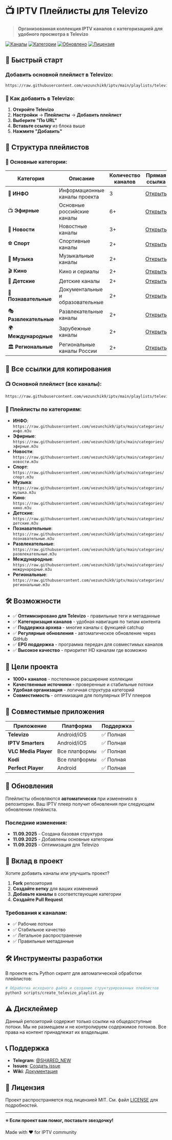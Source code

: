 # 📺 IPTV Плейлисты для Televizo

> **Организованная коллекция IPTV каналов с категоризацией для удобного просмотра в Televizo**

[![Каналы](https://img.shields.io/badge/Каналы-1000+-brightgreen)](./playlists/televizo_main.m3u)
[![Категории](https://img.shields.io/badge/Категории-9-blue)](./categories/)
[![Обновлено](https://img.shields.io/badge/Обновлено-11.09.2025-orange)](./playlists/televizo_main.m3u)
[![Лицензия](https://img.shields.io/badge/Лицензия-MIT-yellow)](./LICENSE)

## 🚀 Быстрый старт

### Добавить основной плейлист в Televizo:

```
https://raw.githubusercontent.com/vezunchik9/iptv/main/playlists/televizo_main.m3u
```

### 📱 Как добавить в Televizo:

1. **Откройте Televizo**
2. **Настройки** → **Плейлисты** → **Добавить плейлист**
3. **Выберите "По URL"**
4. **Вставьте ссылку** из блока выше
5. **Нажмите "Добавить"**

## 📂 Структура плейлистов

### 🎯 Основные категории:

| Категория | Описание | Количество каналов | Прямая ссылка |
|-----------|----------|-------------------|---------------|
| 📰 **ИНФО** | Информационные каналы проекта | 3 | [Открыть](./categories/инфо.m3u) |
| 📺 **Эфирные** | Основные российские каналы | 6+ | [Открыть](./categories/эфирные.m3u) |
| 📰 **Новости** | Новостные каналы | 3+ | [Открыть](./categories/новости.m3u) |
| ⚽ **Спорт** | Спортивные каналы | 2+ | [Открыть](./categories/спорт.m3u) |
| 🎵 **Музыка** | Музыкальные каналы | 2+ | [Открыть](./categories/музыка.m3u) |
| 🎬 **Кино** | Кино и сериалы | 2+ | [Открыть](./categories/кино.m3u) |
| 👶 **Детские** | Детские каналы | 2+ | [Открыть](./categories/детские.m3u) |
| 🧠 **Познавательные** | Документальные и образовательные | 2+ | [Открыть](./categories/познавательные.m3u) |
| 🎭 **Развлекательные** | Развлекательные каналы | 2+ | [Открыть](./categories/развлекательные.m3u) |
| 🌍 **Международные** | Зарубежные каналы | 2+ | [Открыть](./categories/международные.m3u) |
| 🏛️ **Региональные** | Региональные каналы России | 2+ | [Открыть](./categories/региональные.m3u) |

## 🔗 Все ссылки для копирования

### 📺 Основной плейлист (все каналы):
```
https://raw.githubusercontent.com/vezunchik9/iptv/main/playlists/televizo_main.m3u
```

### 📂 Плейлисты по категориям:
- **ИНФО**: `https://raw.githubusercontent.com/vezunchik9/iptv/main/categories/инфо.m3u`
- **Эфирные**: `https://raw.githubusercontent.com/vezunchik9/iptv/main/categories/эфирные.m3u`
- **Новости**: `https://raw.githubusercontent.com/vezunchik9/iptv/main/categories/новости.m3u`
- **Спорт**: `https://raw.githubusercontent.com/vezunchik9/iptv/main/categories/спорт.m3u`
- **Музыка**: `https://raw.githubusercontent.com/vezunchik9/iptv/main/categories/музыка.m3u`
- **Кино**: `https://raw.githubusercontent.com/vezunchik9/iptv/main/categories/кино.m3u`
- **Детские**: `https://raw.githubusercontent.com/vezunchik9/iptv/main/categories/детские.m3u`
- **Познавательные**: `https://raw.githubusercontent.com/vezunchik9/iptv/main/categories/познавательные.m3u`
- **Развлекательные**: `https://raw.githubusercontent.com/vezunchik9/iptv/main/categories/развлекательные.m3u`
- **Международные**: `https://raw.githubusercontent.com/vezunchik9/iptv/main/categories/международные.m3u`
- **Региональные**: `https://raw.githubusercontent.com/vezunchik9/iptv/main/categories/региональные.m3u`

## 🛠️ Возможности

- ✅ **Оптимизировано для Televizo** - правильные теги и метаданные
- ✅ **Категоризация каналов** - удобная навигация по типам контента
- ✅ **Поддержка архива** - многие каналы с функцией catchup
- ✅ **Регулярные обновления** - автоматическое обновление через GitHub
- ✅ **EPG поддержка** - программа передач для совместимых каналов
- ✅ **Высокое качество** - приоритет HD каналам где возможно

## 🎯 Цели проекта

- **1000+ каналов** - постепенное расширение коллекции
- **Качественные источники** - проверенные и стабильные потоки
- **Удобная организация** - логичная структура категорий
- **Совместимость** - оптимизация для популярных IPTV плееров

## 📱 Совместимые приложения

| Приложение | Платформа | Поддержка |
|------------|-----------|-----------|
| **Televizo** | Android/iOS | ✅ Полная |
| **IPTV Smarters** | Android/iOS | ✅ Полная |
| **VLC Media Player** | Все платформы | ✅ Полная |
| **Kodi** | Все платформы | ✅ Полная |
| **Perfect Player** | Android | ✅ Полная |

## 🔄 Обновления

Плейлисты обновляются **автоматически** при изменениях в репозитории. Ваш IPTV плеер получит обновления при следующем обновлении плейлиста.

### Последние изменения:
- **11.09.2025** - Создана базовая структура
- **11.09.2025** - Добавлены основные категории
- **11.09.2025** - Оптимизация для Televizo

## 🤝 Вклад в проект

Хотите добавить каналы или улучшить проект?

1. **Fork** репозитория
2. **Создайте ветку** для ваших изменений
3. **Добавьте каналы** в соответствующие категории
4. **Создайте Pull Request**

### Требования к каналам:
- ✅ Рабочие потоки
- ✅ Стабильное качество
- ✅ Легальное распространение
- ✅ Правильные метаданные

## 🛠️ Инструменты разработки

В проекте есть Python скрипт для автоматической обработки плейлистов:

```bash
# Обработка исходного файла и создание структурированных плейлистов
python3 scripts/create_televizo_playlist.py
```

## ⚠️ Дисклеймер

Данный репозиторий содержит только ссылки на общедоступные потоки. Мы не размещаем и не контролируем содержимое потоков. Все права на контент принадлежат их владельцам.

## 📞 Поддержка

- **Telegram**: [@SHARED_NEW](https://t.me/SHARED_NEW)
- **Issues**: [Создать issue](../../issues)
- **Wiki**: [Документация](../../wiki)

## 📄 Лицензия

Проект распространяется под лицензией MIT. См. файл [LICENSE](./LICENSE) для подробностей.

---

**⭐ Если проект вам помог, поставьте звездочку!**

Made with ❤️ for IPTV community
